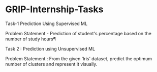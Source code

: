 # GRIP-Internship-Tasks
Task-1 Prediction Using Supervised ML


Problem Statement - Prediction of student's percentage based on the number of study hours¶

Task 2 : Prediction using Unsupervised ML



Problem Statement : From the given ‘Iris’ dataset, predict the optimum number of clusters and represent it visually.
